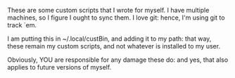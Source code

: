 These are some custom scripts that I wrote for myself.  I have multiple machines,
so I figure I ought to sync them.  I love git: hence, I'm using git to track `em.

I am putting this in ~/.local/custBin, and adding it to my path: that way, these
remain my custom scripts, and not whatever is installed to my user.

Obviously, YOU are responsible for any damage these do: and yes, that also applies
to future versions of myself.
